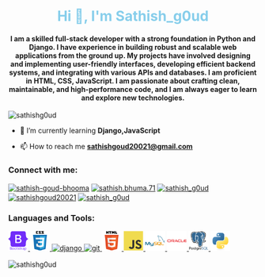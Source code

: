 <h1 align="center" style="color: skyblue; transition: color 0.3s ease;">Hi 👋, I'm Sathish_g0ud</h1>
<h4 align="center">I am a skilled full-stack developer with a strong foundation in Python and Django. I have experience in building robust and scalable web applications from the ground up. My projects have involved designing and implementing user-friendly interfaces, developing efficient backend systems, and integrating with various APIs and databases. I am proficient in HTML, CSS, JavaScript. I am passionate about crafting clean, maintainable, and high-performance code, and I am always eager to learn and explore new technologies.</h4>

<p align="left"> <img src="https://komarev.com/ghpvc/?username=sathishg0ud&label=Profile%20views&color=0e75b6&style=flat" alt="sathishg0ud" /> </p>

- 🌱 I’m currently learning **Django,JavaScript**

- 📫 How to reach me **sathishgoud20021@gmail.com**

<h3 align="left">Connect with me:</h3>
<p align="left">
<a href="https://linkedin.com/in/sathish-goud-bhooma" target="blank"><img align="center" src="https://raw.githubusercontent.com/rahuldkjain/github-profile-readme-generator/master/src/images/icons/Social/linked-in-alt.svg" alt="sathish-goud-bhooma" height="30" width="40" /></a>
<a href="https://fb.com/sathish.bhuma.71" target="blank"><img align="center" src="https://raw.githubusercontent.com/rahuldkjain/github-profile-readme-generator/master/src/images/icons/Social/facebook.svg" alt="sathish.bhuma.71" height="30" width="40" /></a>
<a href="https://instagram.com/sathish_g0ud" target="blank"><img align="center" src="https://raw.githubusercontent.com/rahuldkjain/github-profile-readme-generator/master/src/images/icons/Social/instagram.svg" alt="sathish_g0ud" height="30" width="40" /></a>
<a href="https://www.hackerrank.com/sathishgoud20021" target="blank"><img align="center" src="https://raw.githubusercontent.com/rahuldkjain/github-profile-readme-generator/master/src/images/icons/Social/hackerrank.svg" alt="sathishgoud20021" height="30" width="40" /></a>
<a href="https://leetcode.com/u/eJ8gRPJTTS/" target="blank"><img align="center" src="https://raw.githubusercontent.com/rahuldkjain/github-profile-readme-generator/master/src/images/icons/Social/leet-code.svg" alt="sathish_g0ud" height="30" width="40" /></a>
</p>

<h3 align="left">Languages and Tools:</h3>
<p align="left"> <a href="https://getbootstrap.com" target="_blank" rel="noreferrer"> <img src="https://raw.githubusercontent.com/devicons/devicon/master/icons/bootstrap/bootstrap-plain-wordmark.svg" alt="bootstrap" width="40" height="40"/> </a> <a href="https://www.w3schools.com/css/" target="_blank" rel="noreferrer"> <img src="https://raw.githubusercontent.com/devicons/devicon/master/icons/css3/css3-original-wordmark.svg" alt="css3" width="40" height="40"/> </a> <a href="https://www.djangoproject.com/" target="_blank" rel="noreferrer"> <img src="https://cdn.worldvectorlogo.com/logos/django.svg" alt="django" width="40" height="40"/> </a> <a href="https://git-scm.com/" target="_blank" rel="noreferrer"> <img src="https://www.vectorlogo.zone/logos/git-scm/git-scm-icon.svg" alt="git" width="40" height="40"/> </a> <a href="https://www.w3.org/html/" target="_blank" rel="noreferrer"> <img src="https://raw.githubusercontent.com/devicons/devicon/master/icons/html5/html5-original-wordmark.svg" alt="html5" width="40" height="40"/> </a> <a href="https://developer.mozilla.org/en-US/docs/Web/JavaScript" target="_blank" rel="noreferrer"> <img src="https://raw.githubusercontent.com/devicons/devicon/master/icons/javascript/javascript-original.svg" alt="javascript" width="40" height="40"/> </a> <a href="https://www.mysql.com/" target="_blank" rel="noreferrer"> <img src="https://raw.githubusercontent.com/devicons/devicon/master/icons/mysql/mysql-original-wordmark.svg" alt="mysql" width="40" height="40"/> </a> <a href="https://www.oracle.com/" target="_blank" rel="noreferrer"> <img src="https://raw.githubusercontent.com/devicons/devicon/master/icons/oracle/oracle-original.svg" alt="oracle" width="40" height="40"/> </a> <a href="https://www.postgresql.org" target="_blank" rel="noreferrer"> <img src="https://raw.githubusercontent.com/devicons/devicon/master/icons/postgresql/postgresql-original-wordmark.svg" alt="postgresql" width="40" height="40"/> </a> <a href="https://www.python.org" target="_blank" rel="noreferrer"> <img src="https://raw.githubusercontent.com/devicons/devicon/master/icons/python/python-original.svg" alt="python" width="40" height="40"/> </a> </p>

<p><img align="center" src="https://github-readme-stats.vercel.app/api/top-langs?username=sathishg0ud&show_icons=true&locale=en&layout=compact" alt="sathishg0ud" /></p>
